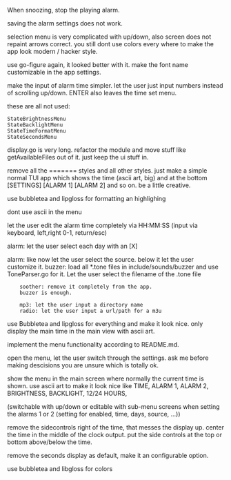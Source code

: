 When snoozing, stop the playing alarm.







saving the alarm settings does not work.

selection menu is very complicated with up/down, also screen does not repaint arrows correct. you still dont use colors every where to make the app look modern / hacker style.

use go-figure again, it looked better with it. make the font name customizable in the app settings.

make the input of alarm time simpler. let the user just input numbers instead of scrolling up/down. ENTER also leaves the time set menu.



these are all not used:

	StateBrightnessMenu
	StateBacklightMenu
	StateTimeFormatMenu
	StateSecondsMenu


display.go is very long. refactor the module and move stuff like getAvailableFiles out of it. just keep the ui stuff in.

remove all the ======= styles and all other styles. just make a simple normal TUI app which shows the time (ascii art, big) and at the bottom [SETTINGS]     [ALARM 1] [ALARM 2] and so on. be a little creative.




use bubbletea and lipgloss for formatting an 
highlighing

dont use ascii in the menu

let the user edit the alarm time completely
    via HH:MM:SS (input via keyboard, left,right 0-1, return/esc)

alarm: let the user select each day with an [X] 

alarm: like now let the user select the source.
    below it let the user customize it.
        buzzer: load all *.tone files in include/sounds/buzzer
        and use ToneParser.go for it.
        Let the user select the filename of the .tone file

        soother: remove it completely from the app.
        buzzer is enough.

        mp3: let the user input a directory name
        radio: let the user input a url/path for a m3u
        

use Bubbletea and lipgloss for everything and make it look nice.
only display the main time in the main view with ascii art.








implement the menu functionality according to README.md.

open the menu, let the user switch through the settings. ask me before making descisions you are unsure which is totally ok.

show the menu in the main screen where normally the current time is shown. use ascii art to make it look nice like TIME, ALARM 1, ALARM 2, BRIGHTNESS, BACKLIGHT, 12/24 HOURS,

(switchable with up/down or editable with sub-menu screens when setting the alarms 1 or 2 (setting for enabled, time, days, source, ...))

remove the sidecontrols right of the time, that messes the display up. center the time in the middle of the clock output.
put the side controls at the top or bottom above/below the time.

remove the seconds display as default, make it an configurable option.

use bubbletea and libgloss for colors 


